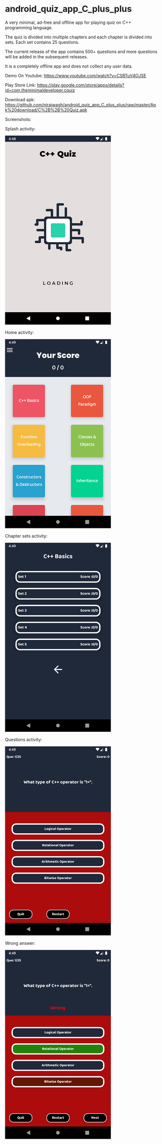 # android_quiz_app_C_plus_plus

A very minimal, ad-free and offline app for playing quiz on C++ programming language.

The quiz is divided into multiple chapters and each chapter is divided into sets. Each set contains 25 questions. 

The current release of the app contains 500+ questions and more questions will be added in the subsequent releases.

It is a completely offline app and does not collect any user data.

Demo On Youtube: https://www.youtube.com/watch?v=CSBTuV4OJSE

Play Store Link: https://play.google.com/store/apps/details?id=com.theminimaldeveloper.cquiz

Download apk: https://github.com/nirajwagh/android_quiz_app_C_plus_plus/raw/master/Apk%20download/C%2B%2B%20Quiz.apk


Screenshots:

Splash activity:

![Splash activity](https://github.com/nirajwagh/android_quiz_app_C_plus_plus/blob/master/Screenshots/1.png)


Home activity:

![Home activity](https://github.com/nirajwagh/android_quiz_app_C_plus_plus/blob/master/Screenshots/2.png)


Chapter sets activity:

![Chapter sets activity](https://github.com/nirajwagh/android_quiz_app_C_plus_plus/blob/master/Screenshots/4.png)


Questions activity:

![Questions activity](https://github.com/nirajwagh/android_quiz_app_C_plus_plus/blob/master/Screenshots/5.png)


Wrong answer:

![Wrong answer](https://github.com/nirajwagh/android_quiz_app_C_plus_plus/blob/master/Screenshots/6.png)

